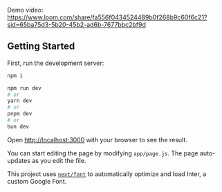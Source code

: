Demo video: https://www.loom.com/share/fa556f0434524489b0f268b9c60f6c21?sid=65ba75d3-5b20-45b2-ad6b-7677bbc2bf9d
## Getting Started

First, run the development server:

```bash
npm i

npm run dev
# or
yarn dev
# or
pnpm dev
# or
bun dev
```

Open [http://localhost:3000](http://localhost:3000) with your browser to see the result.

You can start editing the page by modifying `app/page.js`. The page auto-updates as you edit the file.

This project uses [`next/font`](https://nextjs.org/docs/basic-features/font-optimization) to automatically optimize and load Inter, a custom Google Font.

